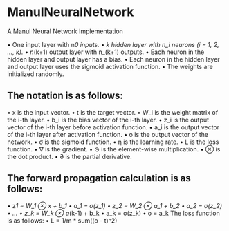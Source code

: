 # ManulNeuralNetwork

A Manul Neural Network Implementation

• One input layer with n*0 inputs.
• k hidden layer with n_i neurons (i = 1, 2, …, k).
• n*(k+1) output layer with n\_(k+1) outputs.
• Each neuron in the hidden layer and output layer has a bias.
• Each neuron in the hidden layer and output layer uses the sigmoid activation function.
• The weights are initialized randomly.

## The notation is as follows:

• x is the input vector.
• t is the target vector.
• W_i is the weight matrix of the i-th layer.
• b_i is the bias vector of the i-th layer.
• z_i is the output vector of the i-th layer before activation function.
• a_i is the output vector of the i-th layer after activation function.
• o is the output vector of the network.
• σ is the sigmoid function.
• η is the learning rate.
• L is the loss function.
• ∇ is the gradient.
• ⊙ is the element-wise multiplication.
• ⊗ is the dot product.
• ∂ is the partial derivative.

## The forward propagation calculation is as follows:

• z*1 = W_1 ⊗ x + b_1
• a_1 = σ(z_1)
• z_2 = W_2 ⊗ a_1 + b_2
• a_2 = σ(z_2)
• ...
• z_k = W_k ⊗ a*(k-1) + b_k
• a_k = σ(z_k)
• o = a_k
The loss function is as follows:
• L = 1/m \* sum((o - t)^2)
